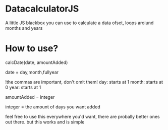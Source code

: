 # DatacalculatorJS
A little JS blackbox you can use to calculate a data ofset, loops aroiund months and years

# How to use?
calcDate(date, amountAdded)

date = day,month,fullyear

!the commas are important, don't omit them!
day: starts at 1
month: starts at 0
year: starts at 1

amountAdded = integer

integer = the amount of days you want added

feel free to use this everywhere you'd want, there are probally better ones out there. but this works and is simple
